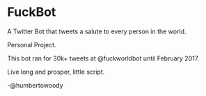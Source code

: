 # FuckBot
A Twitter Bot that tweets a salute to every person in the world.

Personal Project.


This bot ran for 30k+ tweets at @fuckworldbot until February 2017.

Live long and prosper, little script.

-@humbertowoody
